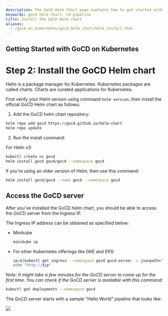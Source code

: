 ```yaml
---
description: The GoCD Helm Chart page explains how to get started with GoCD for kubernetes using Helm.
keywords: gocd helm chart, cd pipeline
title: Install the GoCD Helm chart
aliases:
  - /gocd_on_kubernetes/gocd_helm_chart/helm_install.html
---
```

## Getting Started with GoCD on Kubernetes

# Step 2: Install the GoCD Helm chart

Helm is a package manager for Kubernetes. Kubernetes packages are called charts. Charts are curated applications for Kubernetes.  

First verify your Helm version using command `helm version`, then install the official GoCD Helm chart as follows:

1. Add the GoCD helm chart repository:

```bash
helm repo add gocd https://gocd.github.io/helm-chart
helm repo update
```

2. Run the install command:

For Helm v3:

```bash
kubectl create ns gocd
helm install gocd gocd/gocd --namespace gocd
```

If you're using an older version of Helm, then use this command:

```bash
helm install gocd/gocd --name gocd --namespace gocd
```

## Access the GoCD server

After you've installed the GoCD helm chart, you should be able to access the GoCD server from the Ingress IP.

The Ingress IP address can be obtained as specified below:

- Minikube

    ```bash
    minikube ip
    ```

- For other Kubernetes offerings like GKE and EKS:

    ```bash
    ip=$(kubectl get ingress --namespace gocd gocd-server -o jsonpath="{.status.loadBalancer.ingress[0].ip}")
    echo "http://$ip"
    ```

*Note: It might take a few minutes for the GoCD server to come up for the first time. You can check if the GoCD server is available with this command:*

```bash
kubectl get deployments --namespace gocd
```

The GoCD server starts with a sample "Hello World" pipeline that looks like:

![](../images/gocd-helm-chart/gocd_dashboard_with_sample_pipeline.png)
